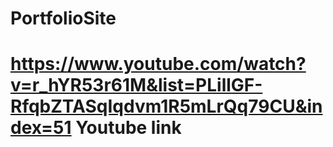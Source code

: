 # PortfolioSite
# https://www.youtube.com/watch?v=r_hYR53r61M&list=PLillGF-RfqbZTASqIqdvm1R5mLrQq79CU&index=51   Youtube link
